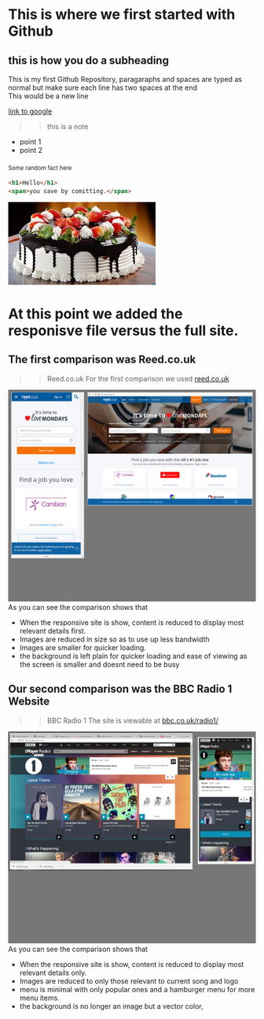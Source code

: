 # This is where we first started with Github
## this is how you do a subheading

This is my first Github Repository, paragaraphs and spaces are typed as normal but make sure each line has two spaces at the end  
This would be a new line  

[link to google](http://google.com)
>> this is a note

 - point 1
 - point 2

<sub>Some random fact here</sub>

``` html
<h1>Hello</h1>
<span>you save by comitting.</span>

```
![cakePicture](download.jpg)

#  At this point we added the responisve file  versus the full site.  
## The first comparison was Reed.co.uk  

>>Reed.co.uk
For the first comparison we used [reed.co.uk](http://reed.co.uk)  

![Reed website img](reed_site.png)  
As you can see the comparison shows that 
 - When the responsive site is show, content is reduced to display most relevant details first.  
 - Images are reduced in size so as to use up less bandwidth
 - Images are smaller for quicker loading.
 - the background is left plain for quicker loading and ease of viewing as the screen is smaller and doesnt need to be busy


## Our second comparison was the BBC Radio 1 Website  

>>BBC Radio 1
The site is viewable at [bbc.co.uk/radio1/](http://bbc.co.uk/radio1)  

![Radio 1 website img](radio1_site.png)  
As you can see the comparison shows that 
 - When the responsive site is show, content is reduced to display most relevant details only.  
 - Images are reduced to only those relevant to current song and logo
 - menu is minimal with only popular ones and a hamburger menu for more menu items.
 - the background is no longer an image but a vector color, 
